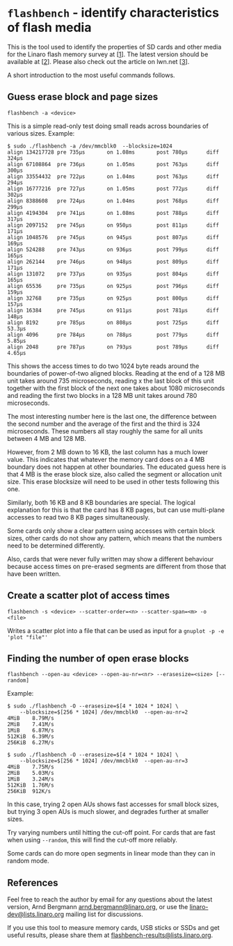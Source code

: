 # `flashbench` - identify characteristics of flash media

This is the tool used to identify the properties of
SD cards and other media for the Linaro flash memory
survey at \[[1]\]. The latest version should be available
at \[[2]\]. Please also check out the article on lwn.net \[[3]\].

A short introduction to the most useful commands follows.

## Guess erase block and page sizes

`flashbench -a <device>`

This is a simple read-only test doing small reads
across boundaries of various sizes. Example:

```
$ sudo ./flashbench -a /dev/mmcblk0  --blocksize=1024
align 134217728 pre 735µs       on 1.08ms       post 780µs      diff 324µs
align 67108864  pre 736µs       on 1.05ms       post 763µs      diff 300µs
align 33554432  pre 722µs       on 1.04ms       post 763µs      diff 294µs
align 16777216  pre 727µs       on 1.05ms       post 772µs      diff 302µs
align 8388608   pre 724µs       on 1.04ms       post 768µs      diff 299µs
align 4194304   pre 741µs       on 1.08ms       post 788µs      diff 317µs
align 2097152   pre 745µs       on 950µs        post 811µs      diff 171µs
align 1048576   pre 745µs       on 945µs        post 807µs      diff 169µs
align 524288    pre 743µs       on 936µs        post 799µs      diff 165µs
align 262144    pre 746µs       on 948µs        post 809µs      diff 171µs
align 131072    pre 737µs       on 935µs        post 804µs      diff 165µs
align 65536     pre 735µs       on 925µs        post 796µs      diff 159µs
align 32768     pre 735µs       on 925µs        post 800µs      diff 157µs
align 16384     pre 745µs       on 911µs        post 781µs      diff 148µs
align 8192      pre 785µs       on 808µs        post 725µs      diff 53.3µs
align 4096      pre 784µs       on 788µs        post 779µs      diff 5.85µs
align 2048      pre 787µs       on 793µs        post 789µs      diff 4.65µs
```

This shows the access times to do two 1024 byte reads around
the boundaries of power-of-two aligned blocks. Reading at
the end of a 128 MB unit takes around 735 microseconds, reading	x
the last block of this unit together with the first block of
the next one takes about 1080 microseconds and reading the first
two blocks in a 128 MB unit takes around 780 microseconds.

The most interesting number here is the last one, the difference
between the second number and the average of the first and the third
is 324 microseconds. These numbers all stay roughly the same for
all units between 4 MB and 128 MB.

However, from 2 MB down to 16 KB, the last column has a much lower
value. This indicates that whatever the memory card does on a 4 MB
boundary does not happen at other boundaries. The educated guess
here is that 4 MB is the erase block size, also called the segment
or allocation unit size. This erase blocksize will need to be
used in other tests following this one.

Similarly, both 16 KB and 8 KB boundaries are special. The logical
explanation for this is that the card has 8 KB pages, but can use
multi-plane accesses to read two 8 KB pages simultaneously.

Some cards only show a clear pattern using accesses with certain
block sizes, other cards do not show any pattern, which means
that the numbers need to be determined differently.

Also, cards that were never fully written may show a different
behaviour because access times on pre-erased segments are different
from those that have been written.

## Create a scatter plot of access times

`flashbench -s <device> --scatter-order=<n> --scatter-span=<m> -o <file>`

Writes a scatter plot into a file that can be used as input
for a `gnuplot -p -e 'plot "file"'`

## Finding the number of open erase blocks

`flashbench --open-au <device> --open-au-nr=<nr> --erasesize=<size> [--random]`

Example:

```
$ sudo ./flashbench -O --erasesize=$[4 * 1024 * 1024] \
	--blocksize=$[256 * 1024] /dev/mmcblk0  --open-au-nr=2
4MiB    8.79M/s
2MiB    7.41M/s
1MiB    6.87M/s
512KiB  6.39M/s
256KiB  6.27M/s
```

```
$ sudo ./flashbench -O --erasesize=$[4 * 1024 * 1024] \
	--blocksize=$[256 * 1024] /dev/mmcblk0  --open-au-nr=3
4MiB    7.75M/s
2MiB    5.03M/s
1MiB    3.24M/s
512KiB  1.76M/s
256KiB  912K/s
```

In this case, trying 2 open AUs shows fast accesses for small
block sizes, but trying 3 open AUs is much slower, and degrades
further at smaller sizes.

Try varying numbers until hitting the cut-off point.
For cards that are fast when using `--random`, this will find
the cut-off more reliably.

Some cards can do more open segments in linear mode than they
can in random mode.

## References

[1]: https://web.archive.org/web/20181027222214/https://wiki.linaro.org/WorkingGroups/KernelArchived/Projects/FlashCardSurvey
[2]: https://git.linaro.org/people/arnd/flashbench.git
[3]: https://lwn.net/Articles/428584/

Feel free to reach the author by email for any questions
about the latest version, Arnd Bergmann <arnd.bergmann@linaro.org>,
or use the linaro-dev@lists.linaro.org mailing list for discussions.

If you use this tool to measure memory cards, USB sticks
or SSDs and get useful results, please share them
at flashbench-results@lists.linaro.org.
